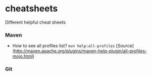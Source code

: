 # cheatsheets
Different helpful cheat sheets

### Maven ###

* How to see all profiles list?
`mvn help:all-profiles` 
[Source] (http://maven.apache.org/plugins/maven-help-plugin/all-profiles-mojo.html)

### Git ###
